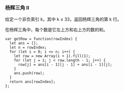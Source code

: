 <!--
 * @Author: 月魂
 * @Date: 2021-04-10 11:27:53
 * @LastEditTime: 2021-04-10 11:28:17
 * @LastEditors: 月魂
 * @Description: 
 * @FilePath: \leetcode-per-day\day94.md
-->
### 杨辉三角 II
给定一个非负索引 k，其中 k ≤ 33，返回杨辉三角的第 k 行。

在杨辉三角中，每个数是它左上方和右上方的数的和。

```
var getRow = function(rowIndex) {
  let ans = [];
  let n = rowIndex;
  for (let i = 0; i <= n; i++) {
    let row = new Array(i + 1).fill(1);
    for (let j = 1; j < row.length - 1; j++) {
      row[j] = ans[i - 1][j - 1] + ans[i - 1][j];
    }
    ans.push(row);
  }
  return ans[rowIndex];
};
```
